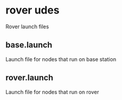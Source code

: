 # rover udes

Rover launch files

## base.launch
Launch file for nodes that run on base station

## rover.launch
Launch file for nodes that run on rover
